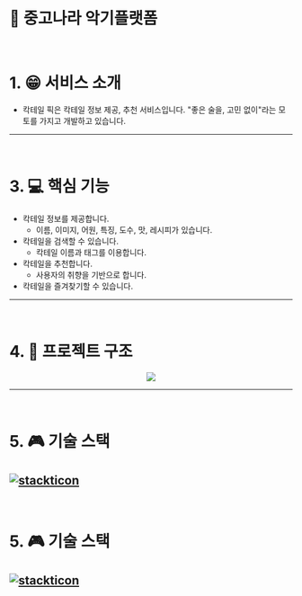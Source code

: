 # :musical_note: 중고나라 악기플랫폼
<br>



# 1. :grin: 서비스 소개
* 칵테일 픽은 칵테일 정보 제공, 추천 서비스입니다. "좋은 술을, 고민 없이"라는 모토를 가지고 개발하고 있습니다.
---
<br>



# 3. :computer: 핵심 기능
* 칵테일 정보를 제공합니다.
    * 이름, 이미지, 어원, 특징, 도수, 맛, 레시피가 있습니다.
* 칵테일을 검색할 수 있습니다.
    * 칵테일 이름과 태그를 이용합니다.
* 칵테일을 추천합니다.
    * 사용자의 취향을 기반으로 합니다.
* 칵테일을 즐겨찾기할 수 있습니다.
---
<br>

# 4. :department_store: 프로젝트 구조
<p align="center"><img src="images/architecture.png"></p>

---
<br>

# 5. :video_game: 기술 스택
[![stackticon](https://firebasestorage.googleapis.com/v0/b/stackticon-81399.appspot.com/o/images%2F1704862539534?alt=media&token=11555bd0-8255-480b-9d6d-3f1b67593a94)](https://github.com/msdio/stackticon)
---
<br>

# 5. :video_game: 기술 스택
[![stackticon](https://firebasestorage.googleapis.com/v0/b/stackticon-81399.appspot.com/o/images%2F1704862154657?alt=media&token=08fcb352-b431-473e-838d-fd5bacdce164)](https://github.com/msdio/stackticon)
---
<br>

